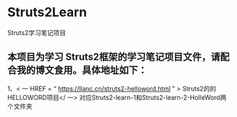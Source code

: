 # Struts2Learn
Struts2学习笔记项目
## 本项目为学习 Struts2框架的学习笔记项目文件，请配合我的博文食用。具体地址如下：


1、< 一 HREF = “ https://llanc.cn/struts2-helloword.html ” > Struts2的的HELLOWORD项目</ 一> 对应Struts2-learn-1和Struts2-learn-2-HolleWord两个文件夹
